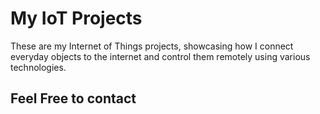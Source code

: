 <h1>My IoT Projects</h1>
	<p>These are my Internet of Things projects, showcasing how I connect everyday objects to the internet and control them remotely using various technologies.</p>
<h2>Feel Free to contact </h2>

